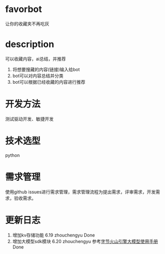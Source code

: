 # favorbot
让你的收藏夹不再吃灰

# description
可以收藏内容，ai总结，并推荐

1. 将想要搜藏的内容(链接)输入给bot
2. bot可以对内容总结并分类
3. bot可以根据已经收藏的内容进行推荐

# 开发方法
测试驱动开发、敏捷开发

# 技术选型
python

# 需求管理
使用github issues进行需求管理，需求管理流程为提出需求，评审需求，开发需求，验收需求。

# 更新日志
1. 增加kv存储功能 6.19 zhouchengyu Done
2. 增加大模型sdk模块 6.20 zhouchengyu 参考[字节火山引擎大模型使用手册](https://www.volcengine.com/docs/82379/1399008) Done